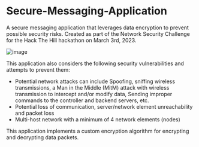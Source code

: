# Secure-Messaging-Application
A secure messaging application that leverages data encryption to prevent possible security risks. Created as part of the Network Security Challenge for the Hack The Hill hackathon on March 3rd, 2023.

![image](https://user-images.githubusercontent.com/67518620/222873763-09c58637-a040-4448-98b6-78464c67949f.png)

This application also considers the following security vulnerabilities and attempts to prevent them:
- Potential network attacks can include Spoofing, sniffing wireless transmissions, a Man in the Middle (MitM) attack with wireless transmission to intercept and/or modify data, Sending improper commands to the controller and backend servers, etc.
- Potential loss of communication, server/network element unreachability and packet loss
- Multi-host network with a minimum of 4 network elements (nodes)

This application implements a custom encryption algorithm for encrypting and decrypting data packets.
